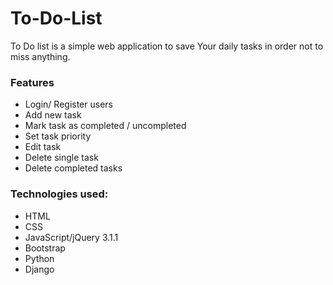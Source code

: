 # To-Do-List

To Do list is a simple web application to save Your daily tasks in order not to miss anything.

### Features
* Login/ Register users
* Add new task
* Mark task as completed / uncompleted
* Set task priority
* Edit task
* Delete single task
* Delete completed tasks

### Technologies used:
* HTML
* CSS
* JavaScript/jQuery 3.1.1
* Bootstrap
* Python
* Django
